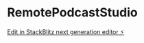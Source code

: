 # RemotePodcastStudio

[Edit in StackBlitz next generation editor ⚡️](https://stackblitz.com/~/github.com/Hidayat0507/RemotePodcastStudio)